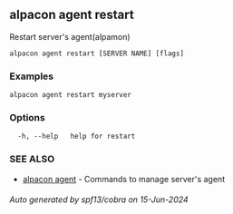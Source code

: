 ## alpacon agent restart

Restart server's agent(alpamon)

```
alpacon agent restart [SERVER NAME] [flags]
```

### Examples

```
alpacon agent restart myserver
```

### Options

```
  -h, --help   help for restart
```

### SEE ALSO

* [alpacon agent](alpacon_agent.md)	 - Commands to manage server's agent

###### Auto generated by spf13/cobra on 15-Jun-2024
